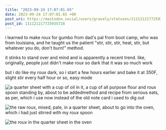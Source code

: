 ```yaml
---
title: "2023-09-24 17:07:01.65"
date: 2023-09-24 17:07:01.65 +00
post_uri: https://mastodon.social/users/gravely/statuses/111121217725935728
post_id: 111121217725935728
---
```

i learned to make roux for gumbo from dad's pal from boot camp, who was from louisiana, and he taught us the patient "stir, stir, stir, heat, stir, but whatever you do, don't burn!" method.

it stinks to stand over and mind and is apparently a recent trend. like, originally, people just didn't make roux so dark that it was so much work

but i do like my roux dark, so i start a few hours earlier and bake it at 350F, slight stir every half hour or so, easy mode


![a quarter sheet with a cup of oil in it, a cup of all purpose flour and roux spoon standing by, about to be addedmethod and recipe from serious eats, as per, which i use now instead of the old note card i used to dig out](/images/111121216881850678.jpeg)

![the raw roux, mixed, pale, in a quarter sheet, about to go into the oven, which i had just stirred with my roux spoon](/images/111121217100432654.jpeg)

![the roux in the quarter sheet in the oven](/images/111121217366476363.jpeg)

